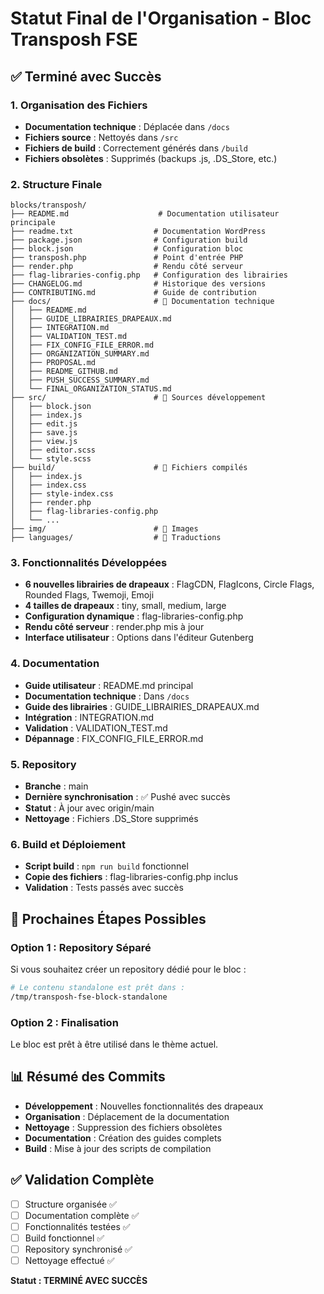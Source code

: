 # Statut Final de l'Organisation - Bloc Transposh FSE

## ✅ Terminé avec Succès

### 1. Organisation des Fichiers
- **Documentation technique** : Déplacée dans `/docs`
- **Fichiers source** : Nettoyés dans `/src`
- **Fichiers de build** : Correctement générés dans `/build`
- **Fichiers obsolètes** : Supprimés (backups .js, .DS_Store, etc.)

### 2. Structure Finale
```
blocks/transposh/
├── README.md                    # Documentation utilisateur principale
├── readme.txt                  # Documentation WordPress
├── package.json                # Configuration build
├── block.json                  # Configuration bloc
├── transposh.php               # Point d'entrée PHP
├── render.php                  # Rendu côté serveur
├── flag-libraries-config.php   # Configuration des librairies
├── CHANGELOG.md                # Historique des versions
├── CONTRIBUTING.md             # Guide de contribution
├── docs/                       # 📁 Documentation technique
│   ├── README.md
│   ├── GUIDE_LIBRAIRIES_DRAPEAUX.md
│   ├── INTEGRATION.md
│   ├── VALIDATION_TEST.md
│   ├── FIX_CONFIG_FILE_ERROR.md
│   ├── ORGANIZATION_SUMMARY.md
│   ├── PROPOSAL.md
│   ├── README_GITHUB.md
│   ├── PUSH_SUCCESS_SUMMARY.md
│   └── FINAL_ORGANIZATION_STATUS.md
├── src/                        # 📁 Sources développement
│   ├── block.json
│   ├── index.js
│   ├── edit.js
│   ├── save.js
│   ├── view.js
│   ├── editor.scss
│   └── style.scss
├── build/                      # 📁 Fichiers compilés
│   ├── index.js
│   ├── index.css
│   ├── style-index.css
│   ├── render.php
│   ├── flag-libraries-config.php
│   └── ...
├── img/                        # 📁 Images
├── languages/                  # 📁 Traductions
```

### 3. Fonctionnalités Développées
- **6 nouvelles librairies de drapeaux** : FlagCDN, FlagIcons, Circle Flags, Rounded Flags, Twemoji, Emoji
- **4 tailles de drapeaux** : tiny, small, medium, large
- **Configuration dynamique** : flag-libraries-config.php
- **Rendu côté serveur** : render.php mis à jour
- **Interface utilisateur** : Options dans l'éditeur Gutenberg

### 4. Documentation
- **Guide utilisateur** : README.md principal
- **Documentation technique** : Dans `/docs`
- **Guide des librairies** : GUIDE_LIBRAIRIES_DRAPEAUX.md
- **Intégration** : INTEGRATION.md
- **Validation** : VALIDATION_TEST.md
- **Dépannage** : FIX_CONFIG_FILE_ERROR.md

### 5. Repository
- **Branche** : main
- **Dernière synchronisation** : ✅ Pushé avec succès
- **Statut** : À jour avec origin/main
- **Nettoyage** : Fichiers .DS_Store supprimés

### 6. Build et Déploiement
- **Script build** : `npm run build` fonctionnel
- **Copie des fichiers** : flag-libraries-config.php inclus
- **Validation** : Tests passés avec succès

## 🎯 Prochaines Étapes Possibles

### Option 1 : Repository Séparé
Si vous souhaitez créer un repository dédié pour le bloc :
```bash
# Le contenu standalone est prêt dans :
/tmp/transposh-fse-block-standalone
```

### Option 2 : Finalisation
Le bloc est prêt à être utilisé dans le thème actuel.

## 📊 Résumé des Commits
- **Développement** : Nouvelles fonctionnalités des drapeaux
- **Organisation** : Déplacement de la documentation
- **Nettoyage** : Suppression des fichiers obsolètes
- **Documentation** : Création des guides complets
- **Build** : Mise à jour des scripts de compilation

## ✅ Validation Complète
- [ ] Structure organisée ✅
- [ ] Documentation complète ✅
- [ ] Fonctionnalités testées ✅
- [ ] Build fonctionnel ✅
- [ ] Repository synchronisé ✅
- [ ] Nettoyage effectué ✅

**Statut : TERMINÉ AVEC SUCCÈS**
